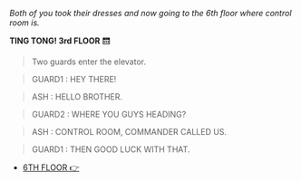 *Both of you took their dresses and now going to the 6th floor where control room is.*

**TING TONG! 3rd FLOOR** 🛗
>Two guards enter the elevator.

>GUARD1 : HEY THERE!

>ASH : HELLO BROTHER.

>GUARD2 : WHERE YOU GUYS HEADING?

>ASH : CONTROL ROOM, COMMANDER CALLED US.

>GUARD1 : THEN GOOD LUCK WITH THAT.

- [6TH FLOOR 👉](../WIP.md)
